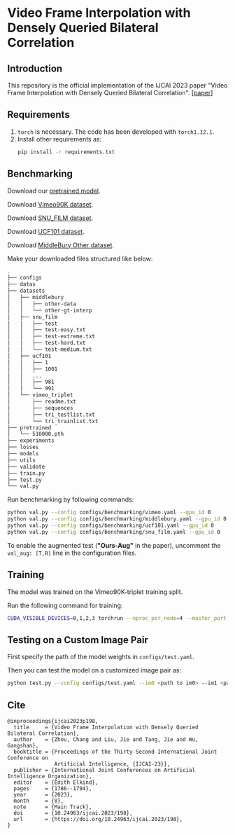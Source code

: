 # Video Frame Interpolation with Densely Queried Bilateral Correlation

## Introduction

This repository is the official implementation of the IJCAI 2023 paper "Video Frame Interpolation with Densely Queried Bilateral Correlation". [[paper](https://www.ijcai.org/proceedings/2023/198)]

## Requirements

1. `torch` is necessary. The code has been developed with `torch1.12.1`.
2. Install other requirements as:
    ```bash
    pip install -r requirements.txt
    ```


## Benchmarking

Download our [pretrained model](https://drive.google.com/file/d/1_cCLh5Tz6aRjde6-siesXOP3iBju3Fa4/view?usp=sharing).

Download [Vimeo90K dataset](http://toflow.csail.mit.edu/).

Download [SNU_FILM dataset](https://myungsub.github.io/CAIN/).

Download [UCF101 dataset](https://liuziwei7.github.io/projects/VoxelFlow).

Download [MiddleBury Other dataset](https://vision.middlebury.edu/flow/data/).

Make your downloaded files structured like below:

```bash
.
├── configs
├── datas
├── datasets
│   ├── middlebury
│   │   ├── other-data
│   │   └── other-gt-interp
│   ├── snu_film
│   │   ├── test
│   │   ├── test-easy.txt
│   │   ├── test-extreme.txt
│   │   ├── test-hard.txt
│   │   └── test-medium.txt
│   ├── ucf101
│   │   ├── 1
│   │   ├── 1001
│   │   ...
│   │   ├── 981
│   │   └── 991
│   └── vimeo_triplet
│       ├── readme.txt
│       ├── sequences
│       ├── tri_testlist.txt
│       └── tri_trainlist.txt
├── pretrained
│   └── 510000.pth
├── experiments
├── losses
├── models
├── utils
├── validate
├── train.py
├── test.py
└── val.py
```

Run benchmarking by following commands:
```bash
python val.py --config configs/benchmarking/vimeo.yaml --gpu_id 0
python val.py --config configs/benchmarking/middlebury.yaml --gpu_id 0
python val.py --config configs/benchmarking/ucf101.yaml --gpu_id 0
python val.py --config configs/benchmarking/snu_film.yaml --gpu_id 0
```

To enable the augmented test (**"Ours-Aug"** in the paper), uncomment the `val_aug: [T,R]` line in the configuration files.


## Training

The model was trained on the Vimeo90K-triplet training split.

Run the following command for training:

```bash
CUDA_VISIBLE_DEVICES=0,1,2,3 torchrun --nproc_per_node=4 --master_port 9999 train.py --config configs/train.yaml
```

## Testing on a Custom Image Pair

First specify the path of the model weights in `configs/test.yaml`.

Then you can test the model on a customized image pair as:

```bash
python test.py --config configs/test.yaml --im0 <path to im0> --im1 <path to im1> --output_dir <path to output folder>
```

## Cite
```
@inproceedings{ijcai2023p198,
  title     = {Video Frame Interpolation with Densely Queried Bilateral Correlation},
  author    = {Zhou, Chang and Liu, Jie and Tang, Jie and Wu, Gangshan},
  booktitle = {Proceedings of the Thirty-Second International Joint Conference on
               Artificial Intelligence, {IJCAI-23}},
  publisher = {International Joint Conferences on Artificial Intelligence Organization},
  editor    = {Edith Elkind},
  pages     = {1786--1794},
  year      = {2023},
  month     = {8},
  note      = {Main Track},
  doi       = {10.24963/ijcai.2023/198},
  url       = {https://doi.org/10.24963/ijcai.2023/198},
}
```
